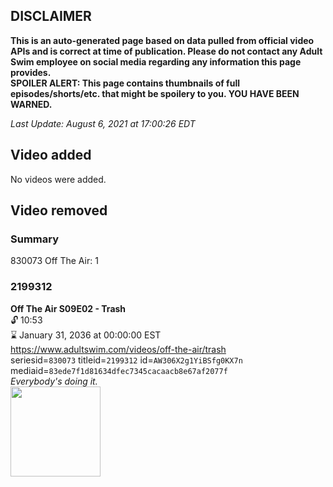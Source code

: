 ## DISCLAIMER
**This is an auto-generated page based on data pulled from official video APIs and is correct at time of publication. Please do not contact any Adult Swim employee on social media regarding any information this page provides.**  
**SPOILER ALERT: This page contains thumbnails of full episodes/shorts/etc. that might be spoilery to you. YOU HAVE BEEN WARNED.**  

_Last Update: August 6, 2021 at 17:00:26 EDT_
## Video added
No videos were added.  
## Video removed
### Summary
830073 Off The Air: 1  
### 2199312
**Off The Air S09E02 - Trash**  
 🔓 10:53  
⌛ January 31, 2036 at 00:00:00 EST  
https://www.adultswim.com/videos/off-the-air/trash  
seriesid=`830073` titleid=`2199312` id=`AW306X2g1YiBSfg0KX7n` mediaid=`83ede7f1d81634dfec7345cacaacb8e67af2077f`  
_Everybody's doing it._  
<a href="https://media.cdn.adultswim.com/uploads/20191025/thumbnails/2_1910251214530-offtheair_902_dup-20191024.jpg"><img src="https://media.cdn.adultswim.com/uploads/20191025/thumbnails/2_1910251214530-offtheair_902_dup-20191024.jpg" height="144px" /></a>
